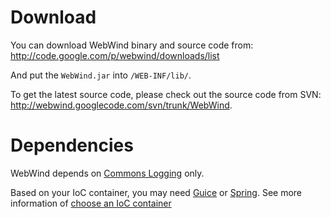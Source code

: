 # Download #

You can download WebWind binary and source code from: http://code.google.com/p/webwind/downloads/list

And put the `WebWind.jar` into `/WEB-INF/lib/`.

To get the latest source code, please check out the source code from SVN:
http://webwind.googlecode.com/svn/trunk/WebWind.

# Dependencies #

WebWind depends on [Commons Logging](http://commons.apache.org/logging/) only.

Based on your IoC container, you may need [Guice](http://code.google.com/p/google-guice/)
or [Spring](http://www.springsource.org/). See more information of [choose an IoC container](DeveloperIoC.md)